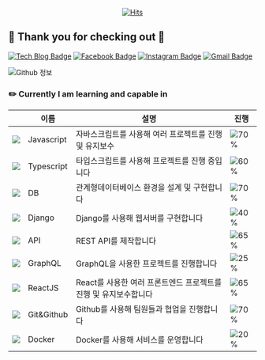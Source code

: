 <div align=center>

[![Hits](https://hits.seeyoufarm.com/api/count/incr/badge.svg?url=https%3A%2F%2Fgithub.com%2Fmaryoh2003)](https://hits.seeyoufarm.com)

</div>

## 🐥 Thank you for checking out 🐥 

[![Tech Blog Badge](http://img.shields.io/badge/-Tech%20blog-black?style=flat-square&logo=github&link=https://medium.com/@maryoh2002)](https://medium.com/@maryoh2002) 
[![Facebook Badge](https://img.shields.io/badge/-Facebook-1877f2?style=flat-square&logo=facebook&logoColor=white&link=https://www.facebook.com/profile.php?id=100036020954491)](https://www.facebook.com/profile.php?id=100036020954491) 
[![Instagram Badge](https://img.shields.io/badge/-Instagram-dd2a7b?style=flat-square&logo=instagram&logoColor=white&link=https://www.instagram.com/0_haribro/?hl=ko)](https://www.instagram.com/0_haribro/?hl=ko) 
[![Gmail Badge](https://img.shields.io/badge/-Gmail-d14836?style=flat-square&logo=Gmail&logoColor=white&link=mailto:haribro2003@gmail.com)](mailto:haribro2003@gmail.com)

![Github 정보](https://github-readme-stats.vercel.app/api?username=maryoh2003&count_private=true&show_icons=true)

### ✏️ Currently I am learning and capable in

||이름|설명|진행|
|---|---|---|---|
|![](https://img.icons8.com/color/24/000000/javascript.png)|Javascript|자바스크립트를 사용해 여러 프로젝트를 진행 및 유지보수 |![70%](https://progress-bar.dev/70)|
|![](https://img.icons8.com/color/24/000000/typescript.png)|Typescript|타입스크립트를 사용해 프로젝트를 진행 중입니다|![60%](https://progress-bar.dev/60)|
|![](https://img.icons8.com/color/24/000000/add-database.png)|DB|관계형데이터베이스 환경을 설계 및 구현합니다|![70%](https://progress-bar.dev/70)|
|![](https://img.icons8.com/color/24/000000/django.png)|Django|Django를 사용해 웹서버를 구현합니다|![40%](https://progress-bar.dev/40)|
|![](https://img.icons8.com/color/24/000000/api.png)|API|REST API를 제작합니다|![65%](https://progress-bar.dev/65)|
|![](https://img.icons8.com/color/24/000000/graphql.png)|GraphQL|GraphQL을 사용한 프로젝트를 진행합니다|![25%](https://progress-bar.dev/25)|
|![](https://img.icons8.com/color/24/000000/react-native.png)|ReactJS|React를 사용한 여러 프론트엔드 프로젝트를 진행 및 유지보수합니다|![65%](https://progress-bar.dev/65)|
|![](https://img.icons8.com/color/24/000000/git.png)|Git&Github|Github를 사용해 팀원들과 협업을 진행합니다|![70%](https://progress-bar.dev/70)|
|![](https://img.icons8.com/color/24/000000/docker.png)|Docker|Docker를 사용해 서비스를 운영합니다|![20%](https://progress-bar.dev/20)|
